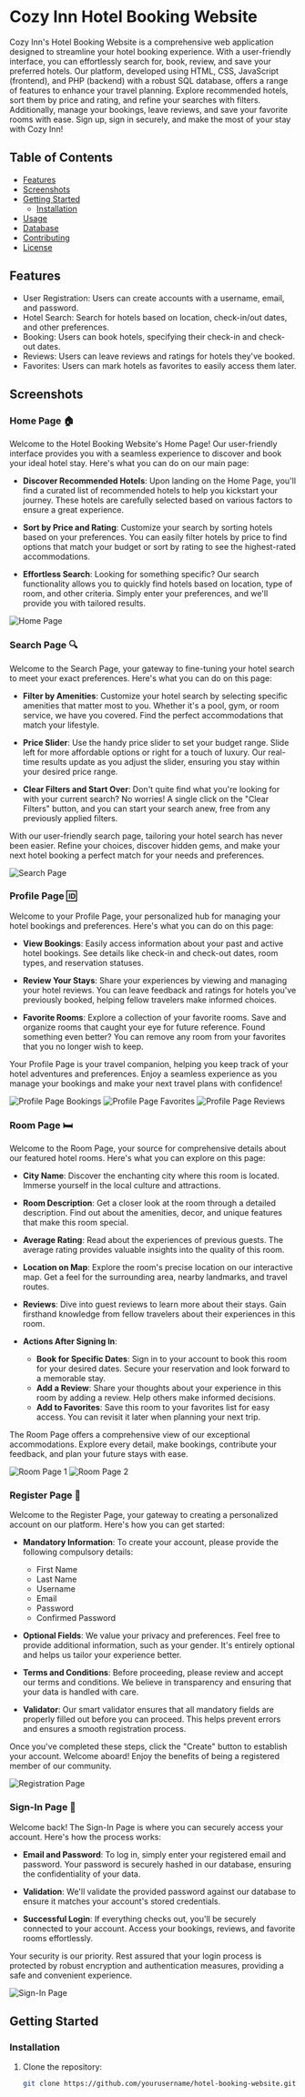 # Cozy Inn Hotel Booking Website

Cozy Inn's Hotel Booking Website is a comprehensive web application designed to streamline your hotel booking experience. With a user-friendly interface, you can effortlessly search for, book, review, and save your preferred hotels. Our platform, developed using HTML, CSS, JavaScript (frontend), and PHP (backend) with a robust SQL database, offers a range of features to enhance your travel planning. Explore recommended hotels, sort them by price and rating, and refine your searches with filters. Additionally, manage your bookings, leave reviews, and save your favorite rooms with ease. Sign up, sign in securely, and make the most of your stay with Cozy Inn!

## Table of Contents

- [Features](#features)
- [Screenshots](#screenshots)
- [Getting Started](#getting-started)
  - [Installation](#installation)
- [Usage](#usage)
- [Database](#database)
- [Contributing](#contributing)
- [License](#license)

## Features

- User Registration: Users can create accounts with a username, email, and password.
- Hotel Search: Search for hotels based on location, check-in/out dates, and other preferences.
- Booking: Users can book hotels, specifying their check-in and check-out dates.
- Reviews: Users can leave reviews and ratings for hotels they've booked.
- Favorites: Users can mark hotels as favorites to easily access them later.

## Screenshots

### Home Page 🏠

Welcome to the Hotel Booking Website's Home Page! Our user-friendly interface provides you with a seamless experience to discover and book your ideal hotel stay. Here's what you can do on our main page:

- **Discover Recommended Hotels**: Upon landing on the Home Page, you'll find a curated list of recommended hotels to help you kickstart your journey. These hotels are carefully selected based on various factors to ensure a great experience.

- **Sort by Price and Rating**: Customize your search by sorting hotels based on your preferences. You can easily filter hotels by price to find options that match your budget or sort by rating to see the highest-rated accommodations.

- **Effortless Search**: Looking for something specific? Our search functionality allows you to quickly find hotels based on location, type of room, and other criteria. Simply enter your preferences, and we'll provide you with tailored results.

![Home Page](images/index.png)

### Search Page 🔍

Welcome to the Search Page, your gateway to fine-tuning your hotel search to meet your exact preferences. Here's what you can do on this page:

- **Filter by Amenities**: Customize your hotel search by selecting specific amenities that matter most to you. Whether it's a pool, gym, or room service, we have you covered. Find the perfect accommodations that match your lifestyle.

- **Price Slider**: Use the handy price slider to set your budget range. Slide left for more affordable options or right for a touch of luxury. Our real-time results update as you adjust the slider, ensuring you stay within your desired price range.

- **Clear Filters and Start Over**: Don't quite find what you're looking for with your current search? No worries! A single click on the "Clear Filters" button, and you can start your search anew, free from any previously applied filters.

With our user-friendly search page, tailoring your hotel search has never been easier. Refine your choices, discover hidden gems, and make your next hotel booking a perfect match for your needs and preferences.

![Search Page](images/list.png)

### Profile Page 🆔

Welcome to your Profile Page, your personalized hub for managing your hotel bookings and preferences. Here's what you can do on this page:

- **View Bookings**: Easily access information about your past and active hotel bookings. See details like check-in and check-out dates, room types, and reservation statuses.

- **Review Your Stays**: Share your experiences by viewing and managing your hotel reviews. You can leave feedback and ratings for hotels you've previously booked, helping fellow travelers make informed choices.

- **Favorite Rooms**: Explore a collection of your favorite rooms. Save and organize rooms that caught your eye for future reference. Found something even better? You can remove any room from your favorites that you no longer wish to keep.

Your Profile Page is your travel companion, helping you keep track of your hotel adventures and preferences. Enjoy a seamless experience as you manage your bookings and make your next travel plans with confidence!

![Profile Page Bookings](images/profile-bookings.png)
![Profile Page Favorites](images/profile-favorites.png)
![Profile Page Reviews](images/profile-reviews.png)

### Room Page 🛏️

Welcome to the Room Page, your source for comprehensive details about our featured hotel rooms. Here's what you can explore on this page:

- **City Name**: Discover the enchanting city where this room is located. Immerse yourself in the local culture and attractions.

- **Room Description**: Get a closer look at the room through a detailed description. Find out about the amenities, decor, and unique features that make this room special.

- **Average Rating**: Read about the experiences of previous guests. The average rating provides valuable insights into the quality of this room.

- **Location on Map**: Explore the room's precise location on our interactive map. Get a feel for the surrounding area, nearby landmarks, and travel routes.

- **Reviews**: Dive into guest reviews to learn more about their stays. Gain firsthand knowledge from fellow travelers about their experiences in this room.

- **Actions After Signing In**:
  - **Book for Specific Dates**: Sign in to your account to book this room for your desired dates. Secure your reservation and look forward to a memorable stay.
  - **Add a Review**: Share your thoughts about your experience in this room by adding a review. Help others make informed decisions.
  - **Add to Favorites**: Save this room to your favorites list for easy access. You can revisit it later when planning your next trip.

The Room Page offers a comprehensive view of our exceptional accommodations. Explore every detail, make bookings, contribute your feedback, and plan your future stays with ease.

![Room Page 1](images/room1.png)
![Room Page 2](images/room2.png)

### Register Page 📝

Welcome to the Register Page, your gateway to creating a personalized account on our platform. Here's how you can get started:

- **Mandatory Information**: To create your account, please provide the following compulsory details:
  - First Name
  - Last Name
  - Username
  - Email
  - Password
  - Confirmed Password

- **Optional Fields**: We value your privacy and preferences. Feel free to provide additional information, such as your gender. It's entirely optional and helps us tailor your experience better.

- **Terms and Conditions**: Before proceeding, please review and accept our terms and conditions. We believe in transparency and ensuring that your data is handled with care.

- **Validator**: Our smart validator ensures that all mandatory fields are properly filled out before you can proceed. This helps prevent errors and ensures a smooth registration process.

Once you've completed these steps, click the "Create" button to establish your account. Welcome aboard! Enjoy the benefits of being a registered member of our community.

![Registration Page](/images/register.png)

### Sign-In Page 🔑

Welcome back! The Sign-In Page is where you can securely access your account. Here's how the process works:

- **Email and Password**: To log in, simply enter your registered email and password. Your password is securely hashed in our database, ensuring the confidentiality of your data.

- **Validation**: We'll validate the provided password against our database to ensure it matches your account's stored credentials.

- **Successful Login**: If everything checks out, you'll be securely connected to your account. Access your bookings, reviews, and favorite rooms effortlessly.

Your security is our priority. Rest assured that your login process is protected by robust encryption and authentication measures, providing a safe and convenient experience.

![Sign-In Page](images/sign-in.png)




## Getting Started

### Installation

1. Clone the repository:

   ```bash
   git clone https://github.com/yourusername/hotel-booking-website.git
